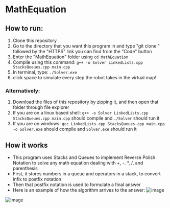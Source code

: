 # MathEquation

## How to run:

1. Clone this repository 
2. Go to the directory that you want this program in and type "git clone " followed by the "HTTPS" link you can find from the "Code" button
3. Enter the "MathEquation" folder using ```cd MathEquation```
4. Compile using this command: ```g++ -o Solver LinkedLists.cpp StacksQueues.cpp main.cpp```
5. In terminal, type: ```./Solver.exe```
6. click space to simulate every step the robot takes in the virtual map!
### Alternatively:
1. Download the files of this repository by zipping it, and then open that folder through file explorer
2. If you are on a linux based shell: ```g++ -o Solver LinkedLists.cpp StacksQueues.cpp main.cpp``` should compile and ```./Solver``` should run it
3. If you are on windows: ```gcc LinkedLists.cpp StacksQueues.cpp main.cpp -o Solver.exe``` should compile and ```Solver.exe``` should run it

## How it works

* This program uses Stacks and Queues to implement Reverse Polish Notation to solve any math equation dealing with +, -. *, /, and parenthesis
* First, it stores numbers in a queue and operators in a stack, to convert infix to postfix notation
* Then that postfix notation is used to formulate a final answer
* Here is an example of how the algorithm arrives to the answer:
![image](https://user-images.githubusercontent.com/42700917/161365655-3d190783-8bf6-4e79-a3c9-f4ddf741a1c1.png)

![image](https://user-images.githubusercontent.com/42700917/161365684-b93b8adf-d051-4021-846c-88d71687eb48.png)

